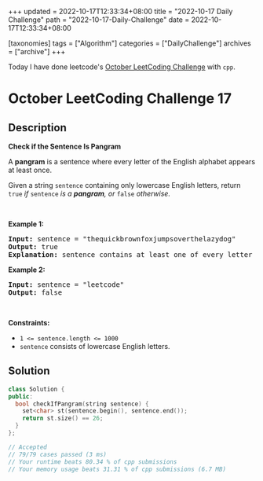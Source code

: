 +++
updated = 2022-10-17T12:33:34+08:00
title = "2022-10-17 Daily Challenge"
path = "2022-10-17-Daily-Challenge"
date = 2022-10-17T12:33:34+08:00

[taxonomies]
tags = ["Algorithm"]
categories = ["DailyChallenge"]
archives = ["archive"]
+++

Today I have done leetcode's [October LeetCoding Challenge](https://leetcode.com/problems/check-if-the-sentence-is-pangram/) with `cpp`.

<!-- more -->

# October LeetCoding Challenge 17

## Description

**Check if the Sentence Is Pangram**

<p>A <strong>pangram</strong> is a sentence where every letter of the English alphabet appears at least once.</p>

<p>Given a string <code>sentence</code> containing only lowercase English letters, return<em> </em><code>true</code><em> if </em><code>sentence</code><em> is a <strong>pangram</strong>, or </em><code>false</code><em> otherwise.</em></p>

<p>&nbsp;</p>
<p><strong class="example">Example 1:</strong></p>

<pre>
<strong>Input:</strong> sentence = &quot;thequickbrownfoxjumpsoverthelazydog&quot;
<strong>Output:</strong> true
<strong>Explanation:</strong> sentence contains at least one of every letter of the English alphabet.
</pre>

<p><strong class="example">Example 2:</strong></p>

<pre>
<strong>Input:</strong> sentence = &quot;leetcode&quot;
<strong>Output:</strong> false
</pre>

<p>&nbsp;</p>
<p><strong>Constraints:</strong></p>

<ul>
	<li><code>1 &lt;= sentence.length &lt;= 1000</code></li>
	<li><code>sentence</code> consists of lowercase English letters.</li>
</ul>


## Solution

``` cpp
class Solution {
public:
  bool checkIfPangram(string sentence) {
    set<char> st(sentence.begin(), sentence.end());
    return st.size() == 26;
  }
};

// Accepted
// 79/79 cases passed (3 ms)
// Your runtime beats 80.34 % of cpp submissions
// Your memory usage beats 31.31 % of cpp submissions (6.7 MB)
```
